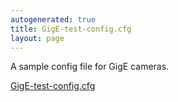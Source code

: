 ```yaml
---
autogenerated: true
title: GigE-test-config.cfg
layout: page
---
```


A sample config file for GigE cameras.

[GigE-test-config.cfg](/media/files/GigE-test-config.cfg)

